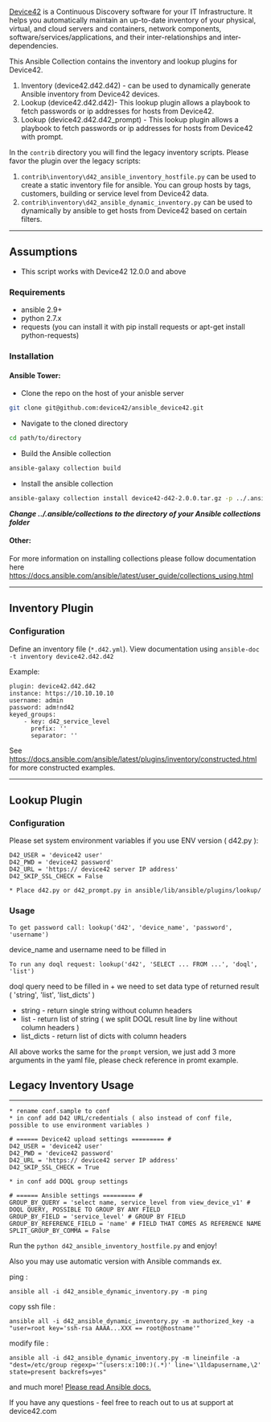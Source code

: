 [Device42](http://www.device42.com/) is a Continuous Discovery software for your IT Infrastructure. It helps you automatically maintain an up-to-date inventory of your physical, virtual, and cloud servers and containers, network components, software/services/applications, and their inter-relationships and inter-dependencies.

This Ansible Collection contains the inventory and lookup plugins for Device42. 
1. Inventory (device42.d42.d42) - can be used to dynamically generate Ansible inventory from Device42 devices.
2. Lookup (device42.d42.d42)- This lookup plugin allows a playbook to fetch passwords or ip addresses for hosts from Device42.
3. Lookup (device42.d42.d42_prompt) - This lookup plugin allows a playbook to fetch passwords or ip addresses for hosts from Device42 with prompt. 

In the `contrib` directory you will find the legacy inventory scripts. Please favor the plugin over the legacy scripts:
1. `contrib\inventory\d42_ansible_inventory_hostfile.py` can be used to create a static inventory file for ansible. You can group hosts by tags, customers, building or service level from Device42 data.
2. `contrib\inventory\d42_ansible_dynamic_inventory.py` can be used to dynamically by ansible to get hosts from Device42 based on certain filters.

-----------------------------
## Assumptions
- This script works with Device42 12.0.0 and above
### Requirements
- ansible 2.9+
- python 2.7.x
- requests (you can install it with pip install requests or apt-get install python-requests)

### Installation
#### Ansible Tower:
* Clone the repo on the host of your anisble server
```bash
git clone git@github.com:device42/ansible_device42.git
```
* Navigate to the cloned directory
```bash
cd path/to/directory
```
* Build the Ansible collection
```bash
ansible-galaxy collection build
```
* Install the ansible collection 
```bash
ansible-galaxy collection install device42-d42-2.0.0.tar.gz -p ../.ansible/collections
```

___Change ../.ansible/collections to the directory of your Ansible collections folder___

#### Other: 
For more information on installing collections please follow documentation here https://docs.ansible.com/ansible/latest/user_guide/collections_using.html

-----------------------------
## Inventory Plugin

### Configuration
Define an inventory file (`*.d42.yml`). View documentation using `ansible-doc -t inventory device42.d42.d42`

Example:
```
plugin: device42.d42.d42
instance: https://10.10.10.10
username: admin
password: adm!nd42
keyed_groups:
    - key: d42_service_level
      prefix: ''
      separator: ''
```
See https://docs.ansible.com/ansible/latest/plugins/inventory/constructed.html for more constructed examples.

-----------------------------
## Lookup Plugin

### Configuration

Please set system environment variables if you use ENV version ( d42.py ):
```
D42_USER = 'device42 user'
D42_PWD = 'device42 password'
D42_URL = 'https:// device42 server IP address'
D42_SKIP_SSL_CHECK = False
```

```
* Place d42.py or d42_prompt.py in ansible/lib/ansible/plugins/lookup/
```

### Usage

```
To get password call: lookup('d42', 'device_name', 'password', 'username')
```
device_name and username need to be filled in
```
To run any doql request: lookup('d42', 'SELECT ... FROM ...', 'doql', 'list')
```
doql query need to be filled in + we need to set data type of returned result ( 'string', 'list', 'list_dicts' )
* string - return single string without column headers
* list - return list of string ( we split DOQL result line by line without column headers )
* list_dicts - return list of dicts with column headers

All above works the same for the `prompt` version, we just add 3 more arguments in the yaml file, please check reference in promt example.

## Legacy Inventory Usage
-----------------------------

    * rename conf.sample to conf
    * in conf add D42 URL/credentials ( also instead of conf file, possible to use environment variables )
```
# ====== Device42 upload settings ========= #
D42_USER = 'device42 user'
D42_PWD = 'device42 password'
D42_URL = 'https:// device42 server IP address'
D42_SKIP_SSL_CHECK = True
```

    * in conf add DOQL group settings
```
# ====== Ansible settings ========= #
GROUP_BY_QUERY = 'select name, service_level from view_device_v1' # DOQL QUERY, POSSIBLE TO GROUP BY ANY FIELD
GROUP_BY_FIELD = 'service_level' # GROUP BY FIELD
GROUP_BY_REFERENCE_FIELD = 'name' # FIELD THAT COMES AS REFERENCE NAME
SPLIT_GROUP_BY_COMMA = False
```

Run the `python d42_ansible_inventory_hostfile.py`  and enjoy!

Also you may use automatic version with Ansible commands ex.

ping :

`ansible all -i d42_ansible_dynamic_inventory.py -m ping`

copy ssh file :

`ansible all -i d42_ansible_dynamic_inventory.py -m authorized_key -a "user=root key='ssh-rsa AAAA...XXX == root@hostname'"`

modify file :

`ansible all -i d42_ansible_dynamic_inventory.py -m lineinfile -a "dest=/etc/group regexp='^(users:x:100:)(.*)' line='\1ldapusername,\2' state=present backrefs=yes"`



and much more! [Please read Ansible docs.](https://ansible-tips-and-tricks.readthedocs.io/en/latest/ansible/commands/)

If you have any questions - feel free to reach out to us at support at device42.com



